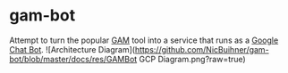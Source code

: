 # gam-bot
Attempt to turn the popular [GAM](https://github.com/jay0lee/GAM) tool into a service that runs as a [Google Chat Bot](https://developers.google.com/hangouts/chat).
![Architecture Diagram](https://github.com/NicBuihner/gam-bot/blob/master/docs/res/GAMBot GCP Diagram.png?raw=true)
